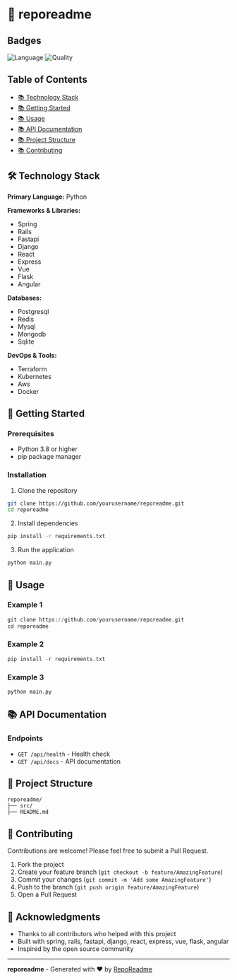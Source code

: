 # 🚀 reporeadme

## Badges

![Language](https://img.shields.io/badge/language-python-blue.svg?style=flat) ![Quality](https://img.shields.io/badge/quality-20%25-red.svg?style=flat)


## Table of Contents

- [📚 Technology Stack](#technology-stack)
- [📚 Getting Started](#getting-started)
- [📚 Usage](#usage)
- [📚 API Documentation](#api-documentation)
- [📚 Project Structure](#project-structure)
- [📚 Contributing](#contributing)

## 🛠️ Technology Stack

**Primary Language:** Python

**Frameworks & Libraries:**
- Spring
- Rails
- Fastapi
- Django
- React
- Express
- Vue
- Flask
- Angular

**Databases:**
- Postgresql
- Redis
- Mysql
- Mongodb
- Sqlite

**DevOps & Tools:**
- Terraform
- Kubernetes
- Aws
- Docker

## 🚀 Getting Started

### Prerequisites

- Python 3.8 or higher
- pip package manager

### Installation

1. Clone the repository
```bash
git clone https://github.com/yourusername/reporeadme.git
cd reporeadme
```

2. Install dependencies
```bash
pip install -r requirements.txt
```

3. Run the application
```bash
python main.py
```

## 📖 Usage

### Example 1

```python
git clone https://github.com/yourusername/reporeadme.git
cd reporeadme
```

### Example 2

```python
pip install -r requirements.txt
```

### Example 3

```python
python main.py
```

## 📚 API Documentation

### Endpoints

- `GET /api/health` - Health check
- `GET /api/docs` - API documentation

## 📁 Project Structure

```
reporeadme/
├── src/
├── README.md
```

## 🤝 Contributing

Contributions are welcome! Please feel free to submit a Pull Request.

1. Fork the project
2. Create your feature branch (`git checkout -b feature/AmazingFeature`)
3. Commit your changes (`git commit -m 'Add some AmazingFeature'`)
4. Push to the branch (`git push origin feature/AmazingFeature`)
5. Open a Pull Request

## 🙏 Acknowledgments

- Thanks to all contributors who helped with this project
- Built with spring, rails, fastapi, django, react, express, vue, flask, angular
- Inspired by the open source community

---

**reporeadme** - Generated with ❤️ by [RepoReadme](https://github.com/yourusername/reporeadme)